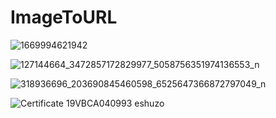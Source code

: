 # ImageToURL

![1669994621942](https://github.com/Shashi242/ImageToURL/assets/84275426/b2bd8f75-46cd-48ae-ad9e-8130606fa37c)

![127144664_3472857172829977_5058756351974136553_n](https://github.com/Shashi242/ImageToURL/assets/84275426/393dc1b9-c61b-4453-add1-a67711f2e1cb)

![318936696_203690845460598_6525647366872797049_n](https://github.com/Shashi242/ImageToURL/assets/84275426/6e2c4011-5e5d-4b2f-91f5-4699d3c31287)

![Certificate 19VBCA040993 eshuzo](https://github.com/Shashi242/ImageToURL/assets/84275426/26526a16-07a5-460e-84a4-8f66af593e4a)


